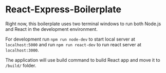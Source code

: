 # React-Express-Boilerplate

Right now, this boilerplate uses two terminal windows to run both Node.js and React in the
development environment.

For development run `npm run node-dev` to start local server at `localhost:5000` and run `npm run react-dev` to run react server at `localhost:3000`.

The application will use build command to build React app and move it to `/build/` folder.
